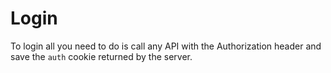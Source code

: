 # Login

To login all you need to do is call any API with the Authorization header and save the `auth` cookie returned by the server.